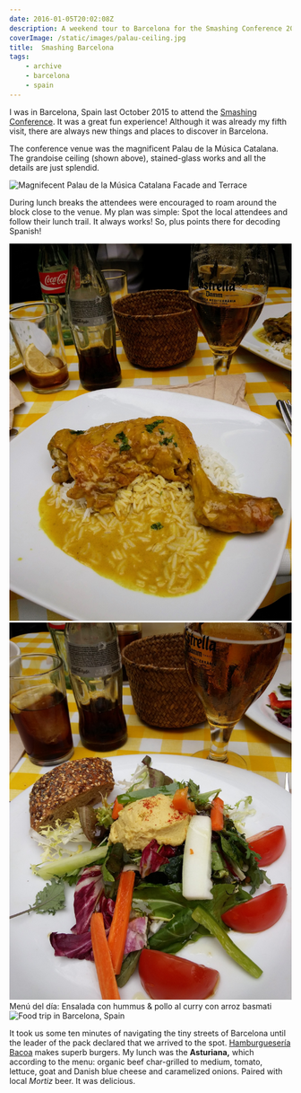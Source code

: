 ```yaml
---
date: 2016-01-05T20:02:08Z
description: A weekend tour to Barcelona for the Smashing Conference 2015
coverImage: /static/images/palau-ceiling.jpg
title:  Smashing Barcelona
tags: 
    - archive 
    - barcelona 
    - spain
---
```


I was in Barcelona, Spain last October 2015 to attend the [Smashing Conference](http://smashingconf.com/barcelona-2015/). It was a great fun experience! Although it was already my fifth visit, there are always new things and places to discover in Barcelona.

The conference venue was the magnificent Palau de la Música Catalana. The grandoise ceiling (shown above), stained-glass works and all the details are just splendid.

<img src="/static/images/collage-palau-catalana-terrace.jpg" title="Magnifecent Palau de la Música Catalana Facade and Terrace">

During lunch breaks the attendees were encouraged to roam around the block close to the venue. My plan was simple: Spot the local attendees and follow their lunch trail. It always works! So, plus points there for decoding Spanish!

<img src="/static/images/chicken-curry-rice.jpg" title="Chicken curry and Basmati rice">
<img src="/static/images/green-salad-hummus.jpg" title="Green Salad with hummus">
Menú del día: Ensalada con hummus & pollo al curry con arroz basmati

<img src="/static/images/collage-food-barcelona-2015.jpg" title="Food trip in Barcelona, Spain">

It took us some ten minutes of navigating the tiny streets of Barcelona until the leader of the pack declared that we arrived to the spot. [Hamburguesería Bacoa](http://www.bacoa.es/en/) makes superb burgers. My lunch was the **Asturiana,** which according to the menu: organic beef char-grilled to medium, tomato, lettuce, goat and Danish blue cheese and caramelized onions. Paired with local *Mortiz* beer. It was delicious.